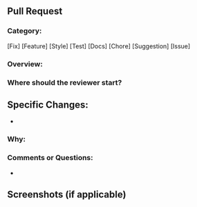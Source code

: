 ## Pull Request

### Category:
[Fix]
[Feature]
[Style]
[Test]
[Docs]
[Chore]
[Suggestion]
[Issue]

### Overview:


### Where should the reviewer start?


## Specific Changes:
*

### Why:


### Comments or Questions:
*

## Screenshots (if applicable)
